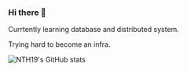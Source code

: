 ### Hi there 👋

<!--
**NTH19/NTH19** is a ✨ _special_ ✨ repository because its `README.md` (this file) appears on your GitHub profile.

Here are some ideas to get you started:

- 🔭 I’m currently working on ...
- 🌱 I’m currently learning ...
- 👯 I’m looking to collaborate on ...
- 🤔 I’m looking for help with ...
- 💬 Ask me about ...
- 📫 How to reach me: ...
- 😄 Pronouns: ...
- ⚡ Fun fact: ...
-->
Currtently learning database and distributed system.

Trying hard to become an infra.

![NTH19's GitHub stats](https://github-readme-stats.vercel.app/api?username=NTH19&count_private=true&theme=white)
